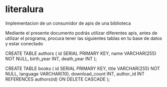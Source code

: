 # literalura
Implementacion de un consumidor de apis de una biblioteca

Mediante el presente documento podrás utilizar diferentes apis, antes de utilizar el programa, procura tener las siguientes tablas en tu base de datos y estar conectado


CREATE TABLE authors (
    id SERIAL PRIMARY KEY,
    name VARCHAR(255) NOT NULL,
    birth_year INT,
    death_year INT
);

CREATE TABLE books (
    id SERIAL PRIMARY KEY,
    title VARCHAR(255) NOT NULL,
    language VARCHAR(10),
    download_count INT,
    author_id INT REFERENCES authors(id) ON DELETE CASCADE
);
